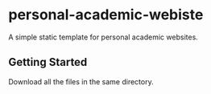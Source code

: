 # personal-academic-webiste
A simple static template for personal academic websites. 

## Getting Started

Download all the files in the same directory.

